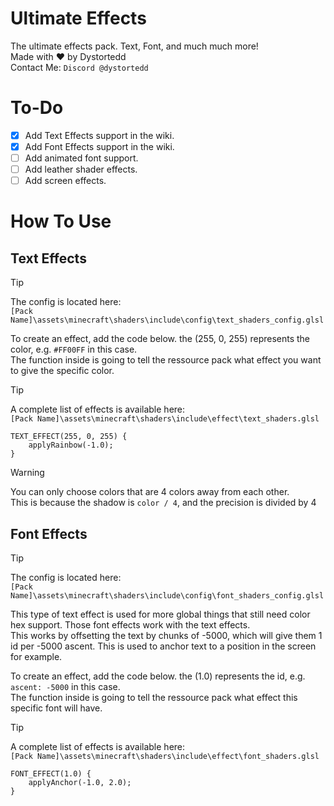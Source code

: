 # Ultimate Effects
The ultimate effects pack. Text, Font, and much much more!
<br/>Made with :heart: by Dystortedd
<br/>Contact Me: `Discord @dystortedd`

# To-Do
- [X] Add Text Effects support in the wiki.
- [X] Add Font Effects support in the wiki.
- [ ] Add animated font support.
- [ ] Add leather shader effects.
- [ ] Add screen effects.

# How To Use

## Text Effects

> [!TIP]
> The config is located here:
> <br/>`[Pack Name]\assets\minecraft\shaders\include\config\text_shaders_config.glsl`

To create an effect, add the code below. the (255, 0, 255) represents the color, e.g. `#FF00FF` in this case.
<br/>The function inside is going to tell the ressource pack what effect you want to give the specific color.

> [!TIP]
> A complete list of effects is available here:
> <br/>`[Pack Name]\assets\minecraft\shaders\include\effect\text_shaders.glsl`

```
TEXT_EFFECT(255, 0, 255) {
	applyRainbow(-1.0);
}
```


> [!WARNING]
> You can only choose colors that are 4 colors away from each other.
> <br/>This is because the shadow is `color / 4`, and the precision is divided by 4

## Font Effects

> [!TIP]
> The config is located here:
> <br/>`[Pack Name]\assets\minecraft\shaders\include\config\font_shaders_config.glsl`

This type of text effect is used for more global things that still need color hex support. Those font effects work with the text effects. 
<br/>This works by offsetting the text by chunks of -5000, which will give them 1 id per -5000 ascent.
This is used to anchor text to a position in the screen for example.

To create an effect, add the code below. the (1.0) represents the id, e.g. `ascent: -5000` in this case.
<br/>The function inside is going to tell the ressource pack what effect this specific font will have.

> [!TIP]
> A complete list of effects is available here:
> <br/>`[Pack Name]\assets\minecraft\shaders\include\effect\font_shaders.glsl`

```
FONT_EFFECT(1.0) {
	applyAnchor(-1.0, 2.0);
}
```
